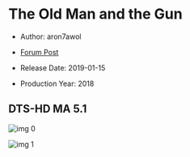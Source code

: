 # The Old Man and the Gun

* Author: aron7awol

* [Forum Post](https://www.avsforum.com/threads/bass-eq-for-filtered-movies.2995212/post-57520756)

* Release Date: 2019-01-15
* Production Year: 2018

## DTS-HD MA 5.1

![img 0](https://i.imgur.com/rYUdkZJ.jpg)

![img 1](https://i.imgur.com/KK4YHbb.jpg)

